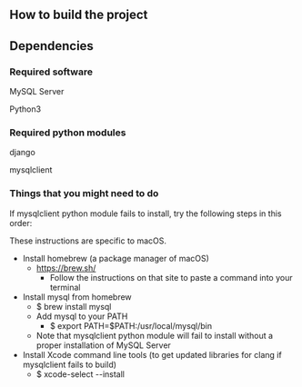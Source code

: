 ## How to build the project

## Dependencies

### Required software

MySQL Server

Python3

### Required python modules

django

mysqlclient

### Things that you might need to do

If mysqlclient python module fails to install, try the following steps in this order:

These instructions are specific to macOS.

- Install homebrew (a package manager of macOS)
    - https://brew.sh/
      - Follow the instructions on that site to paste a command into your terminal
- Install mysql from homebrew
    - $ brew install mysql
    - Add mysql to your PATH
      - $ export PATH=$PATH:/usr/local/mysql/bin
    - Note that mysqlclient python module will fail to install without a proper installation of MySQL Server
- Install Xcode command line tools (to get updated libraries for clang if mysqlclient fails to build)
    - $ xcode-select --install
